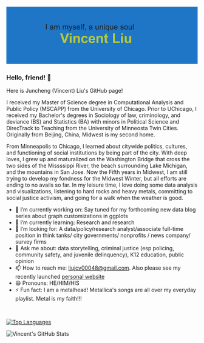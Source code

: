 
![Banner](https://github.com/jcvincentliu/jcvincentliu/blob/main/header.png)

### Hello, friend! 👋

Here is Juncheng (Vincent) Liu's GitHub page! 

I received my Master of Science degree in Computational Analysis and Public Policy (MSCAPP) from the University of Chicago. Prior to UChicago, I received my Bachelor's degrees in Sociology of law, criminology, and deviance (BS) and Statistics (BA) with minors in Political Science and DirecTrack to Teaching from the University of Minneosta Twin Cities. Originally from Beijing, China, Midwest is my second home. 

From Minneapolis to Chicago, I learned about citywide politics, cultures, and functioning of social institutions by being part of the city. With deep loves, I grew up and maturalized on the Washington Bridge that cross the two sides of the Missssippi River, the beach surrounding Lake Michigan, and the mountains in San Jose. Now the Fifth years in Midwest, I am still trying to develop my fondness for the Midwest Winter, but all efforts are ending to no avails so far. In my leisure time, I love doing some data analysis and visualizations, listening to hard rocks and heavy metals, committing to social justice activism, and going for a walk when the weather is good.  

- 🔭 I’m currently working on: Say tuned for my forthcoming new data blog series about graph customizations in ggplots 
- 🌱 I’m currently learning: Research and research
- 🤔 I’m looking for: A data/policy/research analyst/associate full-time position in think tanks/ city governments/ nonprofits / news company/ survey firms 
- 💬 Ask me about: data storytelling, criminal justice (esp policing, community safety, and juvenile delinquency), K12 education, public opinion
- 📫 How to reach me: liujcv00048@gmail.com. Also please see my recently launched [personal website](jcvincentliu.netlify.app)
- 😄 Pronouns: HE/HIM/HIS
- ⚡ Fun fact: I am a metalhead! Metallica's songs are all over my everyday playlist. Metal is my faith!!! 

<br/>

[![Top Languages](https://github-readme-stats.vercel.app/api/top-langs/?username=jcvincentliu&langs_count=8)](https://github.com/jcvincentliu/github-readme-stats)
 

![Vincent's GitHub Stats](https://github-readme-stats.vercel.app/api?username=jcvincentliu&show_icons=true&theme=radical)
